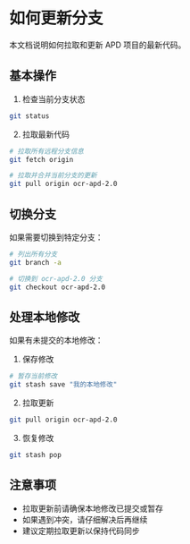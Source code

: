 # 如何更新分支

本文档说明如何拉取和更新 APD 项目的最新代码。

## 基本操作

1. 检查当前分支状态

```bash
git status
```

2. 拉取最新代码

```bash
# 拉取所有远程分支信息
git fetch origin

# 拉取并合并当前分支的更新
git pull origin ocr-apd-2.0
```

## 切换分支

如果需要切换到特定分支：

```bash
# 列出所有分支
git branch -a

# 切换到 ocr-apd-2.0 分支
git checkout ocr-apd-2.0
```

## 处理本地修改

如果有未提交的本地修改：

1. 保存修改

```bash
# 暂存当前修改
git stash save "我的本地修改"
```

2. 拉取更新

```bash
git pull origin ocr-apd-2.0
```

3. 恢复修改

```bash
git stash pop
```

## 注意事项

- 拉取更新前请确保本地修改已提交或暂存
- 如果遇到冲突，请仔细解决后再继续
- 建议定期拉取更新以保持代码同步
